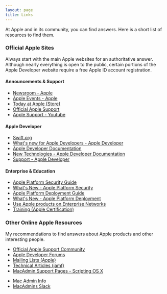 ```yaml
---
layout: page
title: Links
---
```


At Apple and in its community, you can find answers. Here is a short list of resources to find them.

### Official Apple Sites

Always start with the main Apple websites for an authoritative answer. Although nearly everything is open to the public, certain portions of the Apple Developer website require a free Apple ID account registration.

#### Announcements & Support
- [Newsroom - Apple](https://www.apple.com/newsroom)
- [Apple Events - Apple](https://www.apple.com/apple-events/)
- [Today at Apple (Store)](https://www.apple.com/today)
- [Official Apple Support](https://support.apple.com)
- [Apple Support - Youtube](https://www.youtube.com/applesupport)

#### Apple Developer
- [Swift.org](https://www.swift.org)
- [What's new for Apple Developers - Apple Developer](https://developer.apple.com/whats-new/)
- [Apple Developer Documentation](https://developer.apple.com/documentation)
- [New Technologies - Apple Developer Documentation](https://developer.apple.com/documentation/new-technologies-wwdc22/)
- [Support - Apple Developer](https://developer.apple.com/support)

#### Enterprise & Education
- [Apple Platform Security Guide](https://support.apple.com/guide/security/welcome/web)
- [What's New - Apple Platform Security](https://support.apple.com/guide/security/secb82d6b274/web)
- [Apple Platform Deployment Guide](https://support.apple.com/guide/deployment/welcome/web)
- [What's New - Apple Platform Deployment](https://support.apple.com/guide/deployment/whats-new-dep950aed53e/1/web/1.0)
- [Use Apple products on Enterprise Networks](https://support.apple.com/HT210060)
- [Training (Apple Certification)](https://training.apple.com)

<!--- comments
- [Mac OS X Security Configuration Guides](https://www.apple.com/support/security/guides/)
- [Mac Security Configuration Guides](https://support.apple.com/en-us/HT201216)
-->

### Other Online Apple Resources

My recommendations to find answers about Apple products and other interesting people.

- [Official Apple Support Community](https://discussions.apple.com)
- [Apple Developer Forums](https://developer.apple.com/forums/)
- [Mailing Lists (Apple)](https://lists.apple.com/mailman/listinfo)
- [Technical Articles (jamf)](https://docs.jamf.com/technical-articles/index.html)
- [MacAdmin Support Pages - Scripting OS X](https://scriptingosx.com/macadmin-links/)
<!-- [Updated Support Pages](https://scriptingosx.com/2023/03/weekly-news-summary-for-admins-2023-03-31/) -->
- [Mac Admin Info](https://www.macadmin.info)
- [MacAdmins Slack](https://macadmins.slack.com)

<!--- comments
- [Accidental Tech Podcast](https://atp.fm)
- [Daring Fireball](https://daringfireball.net)
- [Mac Performance Guides](https://macperformanceguide.com/index_topics.html)
- [MacStories](https://www.macstories.net)
- [MacSurfer News](https://www.macsurfer.com/)
- [MacWorld Reviews](https://www.macworld.com/)
- [RELAY FM](https://www.relay.fm)
-->
